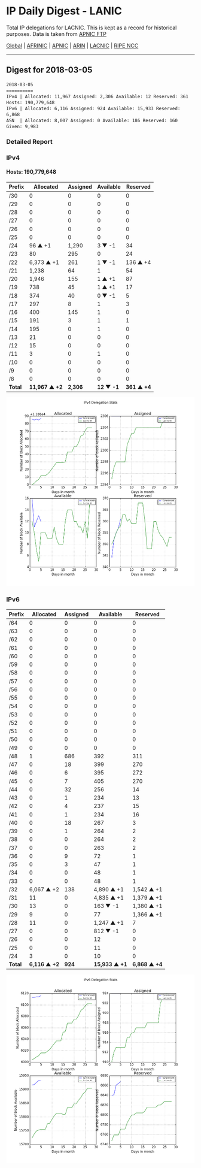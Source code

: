 # IP Daily Digest - LANIC

Total IP delegations for LACNIC. This is kept as a record for historical purposes. Data is taken from [APNIC FTP](https://ftp.apnic.net/)

[Global](https://github.com/csmets/IP-Daily-Digest) | [AFRINIC](https://github.com/csmets/IP-Daily-Digest/tree/master/archives/AFRINIC) | [APNIC](https://github.com/csmets/IP-Daily-Digest/tree/master/archives/APNIC) | [ARIN](https://github.com/csmets/IP-Daily-Digest/tree/master/archives/ARIN) | [LACNIC](https://github.com/csmets/IP-Daily-Digest/tree/master/archives/LACNIC) | [RIPE NCC](https://github.com/csmets/IP-Daily-Digest/tree/master/archives/RIPE_NCC)

---

## Digest for 2018-03-05
```
2018-03-05
==========
IPv4 | Allocated: 11,967 Assigned: 2,306 Available: 12 Reserved: 361 Hosts: 190,779,648
IPv6 | Allocated: 6,116 Assigned: 924 Available: 15,933 Reserved: 6,868
ASN  | Allocated: 8,007 Assigned: 0 Available: 186 Reserved: 160 Given: 9,983
```

### Detailed Report

### IPv4

#### Hosts: **190,779,648**

| Prefix | Allocated | Assigned | Available | Reserved |
| ----- | ----- | ----- | ----- | ----- |
| /30 | 0 | 0 | 0 | 0 |
| /29 | 0 | 0 | 0 | 0 |
| /28 | 0 | 0 | 0 | 0 |
| /27 | 0 | 0 | 0 | 0 |
| /26 | 0 | 0 | 0 | 0 |
| /25 | 0 | 0 | 0 | 0 |
| /24 | 96 ▲ +1 | 1,290 | 3 ▼ -1 | 34 |
| /23 | 80 | 295 | 0 | 24 |
| /22 | 6,373 ▲ +1 | 261 | 1 ▼ -1 | 136 ▲ +4 |
| /21 | 1,238 | 64 | 1 | 54 |
| /20 | 1,946 | 155 | 1 ▲ +1 | 87 |
| /19 | 738 | 45 | 1 ▲ +1 | 17 |
| /18 | 374 | 40 | 0 ▼ -1 | 5 |
| /17 | 297 | 8 | 1 | 3 |
| /16 | 400 | 145 | 1 | 0 |
| /15 | 191 | 3 | 1 | 1 |
| /14 | 195 | 0 | 1 | 0 |
| /13 | 21 | 0 | 0 | 0 |
| /12 | 15 | 0 | 0 | 0 |
| /11 | 3 | 0 | 1 | 0 |
| /10 | 0 | 0 | 0 | 0 |
| /9 | 0 | 0 | 0 | 0 |
| /8 | 0 | 0 | 0 | 0 |
| **Total** | **11,967 ▲ +2** | **2,306** | **12 ▼ -1** | **361 ▲ +4** |

![ipv4-stats](ipv4-figure.png)

### IPv6

| Prefix | Allocated | Assigned | Available | Reserved |
| ----- | ----- | ----- | ----- | ----- |
| /64 | 0 | 0 | 0 | 0 |
| /63 | 0 | 0 | 0 | 0 |
| /62 | 0 | 0 | 0 | 0 |
| /61 | 0 | 0 | 0 | 0 |
| /60 | 0 | 0 | 0 | 0 |
| /59 | 0 | 0 | 0 | 0 |
| /58 | 0 | 0 | 0 | 0 |
| /57 | 0 | 0 | 0 | 0 |
| /56 | 0 | 0 | 0 | 0 |
| /55 | 0 | 0 | 0 | 0 |
| /54 | 0 | 0 | 0 | 0 |
| /53 | 0 | 0 | 0 | 0 |
| /52 | 0 | 0 | 0 | 0 |
| /51 | 0 | 0 | 0 | 0 |
| /50 | 0 | 0 | 0 | 0 |
| /49 | 0 | 0 | 0 | 0 |
| /48 | 1 | 686 | 392 | 311 |
| /47 | 0 | 18 | 399 | 270 |
| /46 | 0 | 6 | 395 | 272 |
| /45 | 0 | 7 | 405 | 270 |
| /44 | 0 | 32 | 256 | 14 |
| /43 | 0 | 1 | 234 | 13 |
| /42 | 0 | 4 | 237 | 15 |
| /41 | 0 | 1 | 234 | 16 |
| /40 | 0 | 18 | 267 | 3 |
| /39 | 0 | 1 | 264 | 2 |
| /38 | 0 | 0 | 264 | 2 |
| /37 | 0 | 0 | 263 | 2 |
| /36 | 0 | 9 | 72 | 1 |
| /35 | 0 | 3 | 47 | 1 |
| /34 | 0 | 0 | 48 | 1 |
| /33 | 0 | 0 | 48 | 1 |
| /32 | 6,067 ▲ +2 | 138 | 4,890 ▲ +1 | 1,542 ▲ +1 |
| /31 | 11 | 0 | 4,835 ▲ +1 | 1,379 ▲ +1 |
| /30 | 13 | 0 | 163 ▼ -1 | 1,380 ▲ +1 |
| /29 | 9 | 0 | 77 | 1,366 ▲ +1 |
| /28 | 11 | 0 | 1,247 ▲ +1 | 7 |
| /27 | 0 | 0 | 812 ▼ -1 | 0 |
| /26 | 0 | 0 | 12 | 0 |
| /25 | 0 | 0 | 11 | 0 |
| /24 | 3 | 0 | 10 | 0 |
| **Total** | **6,116 ▲ +2** | **924** | **15,933 ▲ +1** | **6,868 ▲ +4** |

![ipv6-stats](ipv6-figure.png)